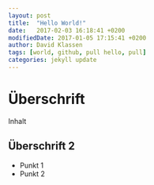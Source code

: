 ```yaml
---
layout: post
title:  "Hello World!"
date:   2017-02-03 16:18:41 +0200
modifiedDate: 2017-01-05 17:15:41 +0200
author: David Klassen
tags: [world, github, pull hello, pull]
categories: jekyll update
---
```


Überschrift
===============
Inhalt

## Überschrift 2

* Punkt 1
* Punkt 2